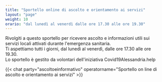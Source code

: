 ```yaml
---
title: "Sportello online di ascolto e orientamento ai servizi"
layout: "page"
weight: 10
orario: "dal lunedì al venerdì dalle ore 17.30 alle ore 19.30"
---
```


Rivolgiti a questo sportello per ricevere ascolto e informazioni utili sui servizi locali attivati durante l'emergenza sanitaria.  
Ti aspettiamo tutti i giorni, dal lunedì al venerdì, dalle ore 17.30 alle ore 19.30.  
Lo sportello è gestito da volontari dell'iniziativa Covid19Alessandria.help

{{< chat party="ascoltoeinformativo" operatorname="Sportello on line di ascolto e orientamento ai servizi" >}}
